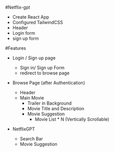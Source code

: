 #Netflix-gpt

- Create React App
- Configured TailwindCSS
- Header
- Login form
- sign up form

#Features 

- Login / Sign up page
    - Sign in/ Sign up Form 
    - redirect to browse page
- Browse Page (after Authentication)
    - Header 
    - Main Movie
        - Trailer in Background
        - Movie Title and Description
        - Movie Suggestion 
            - Movie List * N (Vertically Scrollable)

- NetflixGPT 
    - Search Bar
    - Movie Suggestion